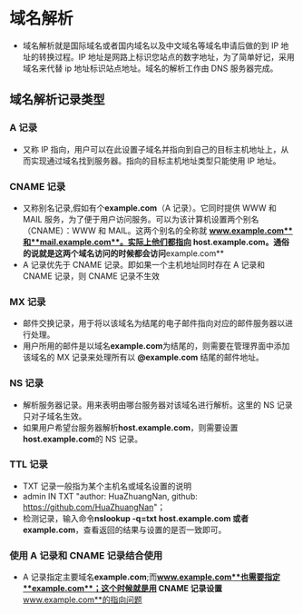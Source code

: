 # 域名解析

- 域名解析就是国际域名或者国内域名以及中文域名等域名申请后做的到 IP 地址的转换过程。IP 地址是网路上标识您站点的数字地址，为了简单好记，采用域名来代替 ip 地址标识站点地址。域名的解析工作由 DNS 服务器完成。

## 域名解析记录类型

### A 记录

- 又称 IP 指向，用户可以在此设置子域名并指向到自己的目标主机地址上，从而实现通过域名找到服务器。指向的目标主机地址类型只能使用 IP 地址。

### CNAME 记录

- 又称别名记录,假如有个**example.com**（A 记录）。它同时提供 WWW 和 MAIL 服务，为了便于用户访问服务。可以为该计算机设置两个别名（CNAME）：WWW 和 MAIL。这两个别名的全称就 **www.example.com**和**mail.example.com**。实际上他们都指向 **host.example.com**。通俗的说就是这两个域名访问的时候都会访问**example.com**
- A 记录优先于 CNAME 记录。即如果一个主机地址同时存在 A 记录和 CNAME 记录，则 CNAME 记录不生效

### MX 记录

- 邮件交换记录，用于将以该域名为结尾的电子邮件指向对应的邮件服务器以进行处理。
- 用户所用的邮件是以域名**example.com**为结尾的，则需要在管理界面中添加该域名的 MX 记录来处理所有以 **@example.com** 结尾的邮件地址。

### NS 记录

- 解析服务器记录。用来表明由哪台服务器对该域名进行解析。这里的 NS 记录只对子域名生效。
- 如果用户希望台服务器解析**host.example.com**，则需要设置**host.example.com**的 NS 记录。

### TTL 记录

- TXT 记录一般指为某个主机名或域名设置的说明
- admin IN TXT "author: HuaZhuangNan, github: <https://github.com/HuaZhuangNan>"；
- 检测记录，输入命令**nslookup -q=txt host.example.com 或者 example.com**，查看返回的结果与设置的是否一致即可。

### 使用 A 记录和 CNAME 记录结合使用

- A 记录指定主要域名**example.com**;而**www.example.com**也需要指定**example.com**；这个时候就是用 CNAME 记录设置**www.example.com**的指向问题
